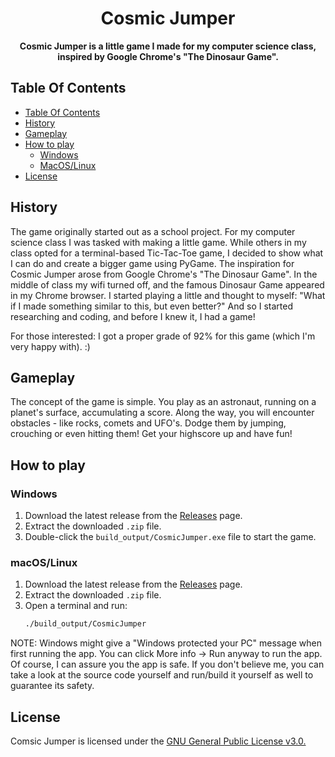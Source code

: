 <div align="center">
  <h1 align="center"> Cosmic Jumper </h1>
  <p align="center">
    <strong>Cosmic Jumper is a little game I made for my computer science class, inspired by Google Chrome's "The Dinosaur Game".</strong>
  </p>
</div>

## Table Of Contents
- [Table Of Contents](#table-of-contents)
- [History](#history)
- [Gameplay](#gameplay)
- [How to play](#how-to-play)
  - [Windows](#windows)
  - [MacOS/Linux](#macOS/linux)
- [License](#license)

## History
The game originally started out as a school project. For my computer science class I was tasked with making a little game.
While others in my class opted for a terminal-based Tic-Tac-Toe game, I decided to show what I can do and create a bigger game using PyGame.
The inspiration for Cosmic Jumper arose from Google Chrome's "The Dinosaur Game". In the middle of class my wifi turned off, and the famous Dinosaur Game appeared in my Chrome browser.
I started playing a little and thought to myself: "What if I made something similar to this, but even better?"
And so I started researching and coding, and before I knew it, I had a game!

For those interested: I got a proper grade of 92% for this game (which I'm very happy with). :)

## Gameplay
The concept of the game is simple. You play as an astronaut, running on a planet's surface, accumulating a score.
Along the way, you will encounter obstacles - like rocks, comets and UFO's.
Dodge them by jumping, crouching or even hitting them!
Get your highscore up and have fun!

## How to play
### Windows
1. Download the latest release from the [Releases](https://github.com/cosmic-jumper/releases) page.
2. Extract the downloaded `.zip` file.
3. Double-click the `build_output/CosmicJumper.exe` file to start the game.

### macOS/Linux
1. Download the latest release from the [Releases](https://github.com/cosmic-jumper/releases) page.
2. Extract the downloaded `.zip` file.
3. Open a terminal and run:
   ```bash
   ./build_output/CosmicJumper

NOTE: Windows might give a "Windows protected your PC" message when first running the app. You can click More info -> Run anyway to run the app.
Of course, I can assure you the app is safe. If you don't believe me, you can take a look at the source code yourself and run/build it yourself as well to guarantee its safety.

## License
Comsic Jumper is licensed under the [GNU General Public License v3.0.](LICENSE)

